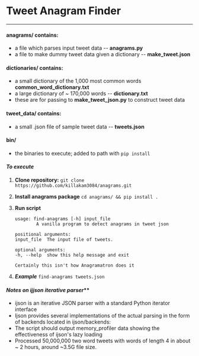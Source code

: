# Tweet Anagram Finder
---
#### **anagrams/ contains:** 
- a file which parses input tweet data -- **anagrams.py**
- a file to make dummy tweet data given a dictionary -- **make_tweet.json**

#### **dictionaries/ contains:** 
- a small dictionary of the 1,000 most common words **common_word_dictionary.txt**
- a large dictionary of ~ 170,000 words -- **dictionary.txt**
- these are for passing to **make_tweet_json.py** to construct tweet data

#### **tweet_data/ contains:** 
- a small .json file of sample tweet data -- **tweets.json**

#### **bin/**
- the binaries to execute; added to path with `pip install`

#### _To execute_
1. **Clone repository:** `git clone https://github.com/killakam3084/anagrams.git`
2. **Install anagrams package** `cd anagrams/ && pip install .` 
3.  **Run script** 
		
		usage: find-anagrams [-h] input_file
				A vanilla program to detect anagrams in tweet json

		positional arguments:
		input_file  The input file of tweets.

		optional arguments:
		-h, --help  show this help message and exit

		Certainly this isn't how Anagramatron does it
4. _**Example**_
	`find-anagrams tweets.json`

#### *Notes on ijjson iterative parser***
- ijson is an iterative JSON parser with a standard Python iterator interface
- Ijson provides several implementations of the actual parsing in the form of backends located in ijson/backends:
- The script should output memory_profiler data showing the effectiveness of ijson's lazy loading
- Processed 50,000,000 two word tweets with words of length 4 in about ~ 2 hours, around ~3.5G file size.
